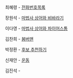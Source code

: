 최혜령 - [전화번호목록](https://school.programmers.co.kr/learn/courses/30/lessons/42577)

장원석 - [마법사 상어와 비바라기](https://www.acmicpc.net/problem/21610)

이다영 - [마법사 상어와 파이어스톰](https://www.acmicpc.net/problem/20058)

김찬희 - [봄버맨](https://www.acmicpc.net/problem/16918)

박정환 - [후보 추천하기](https://www.acmicpc.net/problem/1713)

신재안 - [운동](https://www.acmicpc.net/problem/1173)

김진석 - 
